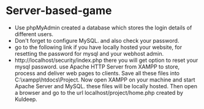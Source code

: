 # Server-based-game
- Use phpMyAdmin created a database which stores the login details of different users.
- Don't forget to configure MySQL. and also check your password.
- go to the following link if you have locally hosted your website, for resetting the password for mysql and your webhost admin.
- http://localhost/security/index.php there you will get option to reset your mysql password.
use Apache HTTP Server from XAMPP to store, process and deliver web pages to clients.
Save all these files into C:\xampp\htdocs\Project.
Now open XAMPP on your machine and start Apache Server and MySQL.
these files will be locally hosted.
Then open a browser and go to the url localhost/project/home.php
created by Kuldeep.
